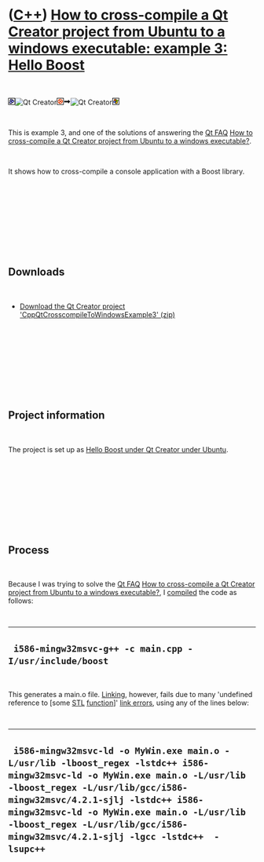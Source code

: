 
 

 

 

 

 

([C++](Cpp.md)) [How to cross-compile a Qt Creator project from Ubuntu to a windows executable: example 3: Hello Boost](CppQtCrosscompileToWindowsExample3.md)
================================================================================================================================================================

 

![Boost](PicBoost.png)![Qt
Creator](PicQtCreator.png)![Ubuntu](PicUbuntu.png)![to](PicTo.png)![Qt
Creator](PicQtCreator.png)![Windows](PicWindows.png)

 

This is example 3, and one of the solutions of answering the [Qt
FAQ](CppQtFaq.md) [How to cross-compile a Qt Creator project from
Ubuntu to a windows executable?](CppQtCrosscompileToWindows.md).

 

It shows how to cross-compile a console application with a Boost
library.

 

 

 

 

 

Downloads
---------

 

-   [Download the Qt Creator project
    'CppQtCrosscompileToWindowsExample3' (zip)](CppQtCrosscompileToWindowsExample3.zip)

 

 

 

 

 

Project information
-------------------

 

The project is set up as [Hello Boost under Qt Creator under
Ubuntu](CppHelloBoostQtCreatorUbuntu.md).

 

 

 

 

 

Process
-------

 

Because I was trying to solve the [Qt FAQ](CppQtFaq.md) [How to
cross-compile a Qt Creator project from Ubuntu to a windows
executable?](CppQtCrosscompileToWindows.md), I
[compiled](CppCompiler.md) the code as follows:

 

  ----------------------------------------------------------
  ` i586-mingw32msvc-g++ -c main.cpp -I/usr/include/boost`
  ----------------------------------------------------------

 

This generates a main.o file. [Linking](CppLink.md), however, fails due
to many 'undefined reference to \[some [STL](CppStl.md)
[function](CppFunction.md)\]' [link errors](CppLinkError.md), using
any of the lines below:

 

  ----------------------------------------------------------------------------------------------------------------------------------------------------------------------------------------------------------------------------------------------------------------------------------------------------------------------------------------
  ` i586-mingw32msvc-ld -o MyWin.exe main.o -L/usr/lib -lboost_regex -lstdc++ i586-mingw32msvc-ld -o MyWin.exe main.o -L/usr/lib -lboost_regex -L/usr/lib/gcc/i586-mingw32msvc/4.2.1-sjlj -lstdc++ i586-mingw32msvc-ld -o MyWin.exe main.o -L/usr/lib -lboost_regex -L/usr/lib/gcc/i586-mingw32msvc/4.2.1-sjlj -lgcc -lstdc++  -lsupc++`
  ----------------------------------------------------------------------------------------------------------------------------------------------------------------------------------------------------------------------------------------------------------------------------------------------------------------------------------------

 

 

 

 

 

 

